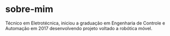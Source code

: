 # sobre-mim
Técnico em Eletrotécnica, iniciou a graduação em Engenharia de Controle e Automação em 2017 desenvolvendo projeto voltado a robótica móvel.
